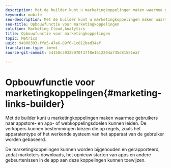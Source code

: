 ```yaml
---
description: Met de builder kunt u marketingkoppelingen maken waarmee gebruikers naar appstore- en app- of webkoppelingsdoelen kunnen leiden. De verkopers kunnen bestemmingen kiezen die op regels, zoals apparatentype of werkend systeem van het apparaat van de gebruiker worden gebaseerd.
keywords: mobile
seo-description: Met de builder kunt u marketingkoppelingen maken waarmee gebruikers naar appstore- en app- of webkoppelingsdoelen kunnen leiden. De verkopers kunnen bestemmingen kiezen die op regels, zoals apparatentype of werkend systeem van het apparaat van de gebruiker worden gebaseerd.
seo-title: Opbouwfunctie voor marketingkoppelingen
solution: Marketing Cloud,Analytics
title: Opbouwfunctie voor marketingkoppelingen
topic: Metrics
uuid: 94906393-ffa5-47a6-89f6-1c812bad34af
translation-type: tm+mt
source-git-commit: 54150c39325070f37f8e1612204a745d81551ea7

---
```



# Opbouwfunctie voor marketingkoppelingen{#marketing-links-builder}

Met de builder kunt u marketingkoppelingen maken waarmee gebruikers naar appstore- en app- of webkoppelingsdoelen kunnen leiden. De verkopers kunnen bestemmingen kiezen die op regels, zoals het apparatentype of het werkende systeem van het apparaat van de gebruiker worden gebaseerd.

De marketingkoppelingen kunnen worden bijgehouden en gerapporteerd, zodat marketers downloads, het opnieuw starten van apps en andere gebeurtenissen in de app aan deze koppelingen kunnen toewijzen.
